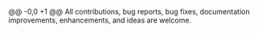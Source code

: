 @@ -0,0 +1 @@
All contributions, bug reports, bug fixes, documentation improvements, enhancements, and ideas are welcome.
